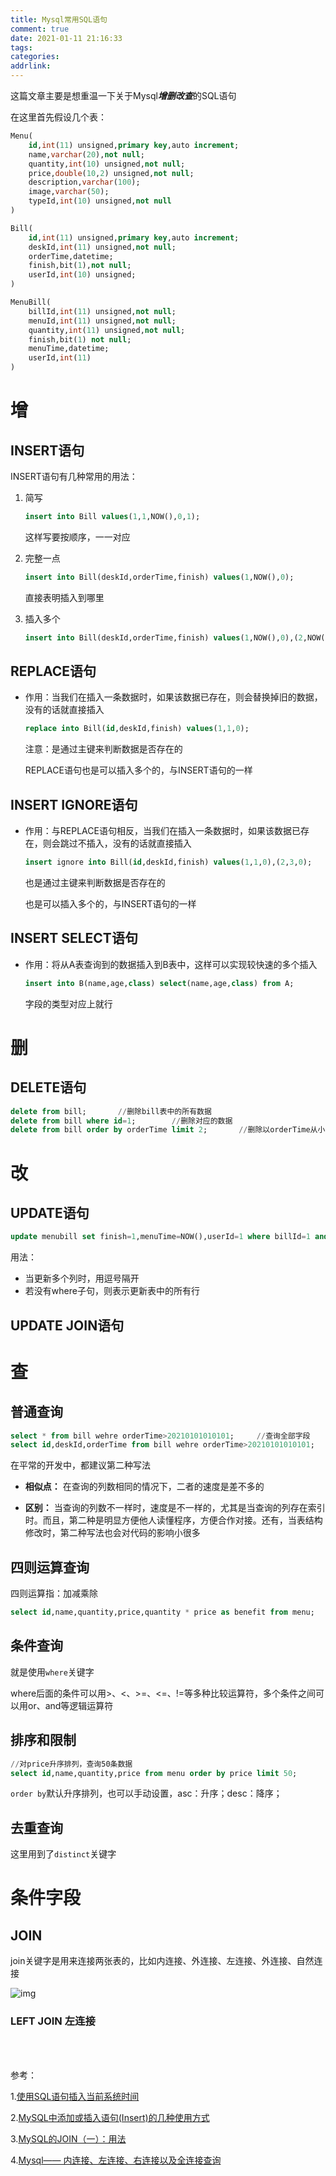 ```yaml
---
title: Mysql常用SQL语句
comment: true
date: 2021-01-11 21:16:33
tags:
categories:
addrlink:
---
```


这篇文章主要是想重温一下关于Mysql***增删改查***的SQL语句

在这里首先假设几个表：

```sql
Menu(
	id,int(11) unsigned,primary key,auto increment;
    name,varchar(20),not null;
    quantity,int(10) unsigned,not null;
    price,double(10,2) unsigned,not null;
    description,varchar(100);
    image,varchar(50);
    typeId,int(10) unsigned,not null
)

Bill(
	id,int(11) unsigned,primary key,auto increment;
	deskId,int(11) unsigned,not null;
	orderTime,datetime;
	finish,bit(1),not null;
	userId,int(10) unsigned;
)

MenuBill(
	billId,int(11) unsigned,not null;
    menuId,int(11) unsigned,not null;
    quantity,int(11) unsigned,not null;
    finish,bit(1) not null;
    menuTime,datetime;
    userId,int(11)
)
```



# 增

## INSERT语句

INSERT语句有几种常用的用法：

1. 简写

   ```sql
   insert into Bill values(1,1,NOW(),0,1);
   ```

   这样写要按顺序，一一对应

2. 完整一点

   ```sql
   insert into Bill(deskId,orderTime,finish) values(1,NOW(),0);
   ```

   直接表明插入到哪里

3. 插入多个

   ```sql
   insert into Bill(deskId,orderTime,finish) values(1,NOW(),0),(2,NOW(),0),(3,NOW(),1);
   ```

## REPLACE语句

- 作用：当我们在插入一条数据时，如果该数据已存在，则会替换掉旧的数据，没有的话就直接插入

  ```sql
  replace into Bill(id,deskId,finish) values(1,1,0);
  ```

  注意：是通过主键来判断数据是否存在的

  REPLACE语句也是可以插入多个的，与INSERT语句的一样

## INSERT IGNORE语句

- 作用：与REPLACE语句相反，当我们在插入一条数据时，如果该数据已存在，则会跳过不插入，没有的话就直接插入

  ```sql
  insert ignore into Bill(id,deskId,finish) values(1,1,0),(2,3,0);
  ```

  也是通过主键来判断数据是否存在的

  也是可以插入多个的，与INSERT语句的一样

## INSERT SELECT语句

- 作用：将从A表查询到的数据插入到B表中，这样可以实现较快速的多个插入

  ```sql
  insert into B(name,age,class) select(name,age,class) from A;
  ```

  字段的类型对应上就行

# 删

## DELETE语句

```sql
delete from bill;       //删除bill表中的所有数据
delete from bill where id=1;        //删除对应的数据
delete from bill order by orderTime limit 2;       //删除以orderTime从小到大排序的前2条数据
```



# 改

## UPDATE语句

```sql
update menubill set finish=1,menuTime=NOW(),userId=1 where billId=1 and menuId=1;
```

用法：

- 当更新多个列时，用逗号隔开
- 若没有where子句，则表示更新表中的所有行

## UPDATE JOIN语句



# 查

## 普通查询

```sql
select * from bill wehre orderTime>20210101010101;     //查询全部字段
select id,deskId,orderTime from bill wehre orderTime>20210101010101;       //查询对应字段
```

在平常的开发中，都建议第二种写法

- **相似点：** 在查询的列数相同的情况下，二者的速度是差不多的

- **区别：** 当查询的列数不一样时，速度是不一样的，尤其是当查询的列存在索引时。而且，第二种是明显方便他人读懂程序，方便合作对接。还有，当表结构修改时，第二种写法也会对代码的影响小很多



## 四则运算查询

四则运算指：加减乘除

```sql
select id,name,quantity,price,quantity * price as benefit from menu;
```



## 条件查询

就是使用`where`关键字


where后面的条件可以用>、<、>=、<=、!=等多种比较运算符，多个条件之间可以用or、and等逻辑运算符



## 排序和限制

```sql
//对price升序排列，查询50条数据
select id,name,quantity,price from menu order by price limit 50; 
```

`order by`默认升序排列，也可以手动设置，asc：升序；desc：降序；



## 去重查询

这里用到了`distinct`关键字



# 条件字段

## JOIN

join关键字是用来连接两张表的，比如内连接、外连接、左连接、外连接、自然连接

![img](D:\blog\source\_drafts\Mysql常用SQL语句\1.jpg)

### LEFT JOIN 左连接





<br/>

<br/>

参考：

1.[使用SQL语句插入当前系统时间](https://blog.csdn.net/qq_40087415/article/details/87397402)

2.[MySQL中添加或插入语句(Insert)的几种使用方式](https://blog.csdn.net/qq_40194399/article/details/94554191)

3.[MySQL的JOIN（一）：用法](https://www.cnblogs.com/fudashi/p/7491039.html)

4.[Mysql—— 内连接、左连接、右连接以及全连接查询](https://blog.csdn.net/zjt980452483/article/details/82945663)